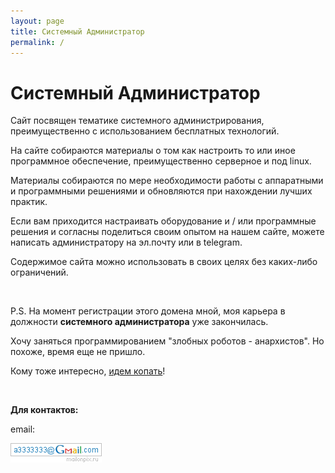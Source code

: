 ```yaml
---
layout: page
title: Системный Администратор
permalink: /
---
```


# Системный Администратор

Сайт посвящен тематике системного администрирования, преимущественно с использованием бесплатных технологий.

На сайте собираются материалы о том как настроить то или иное программное обеспечение, преимущественно серверное и под linux.

Материалы собираются по мере необходимости работы с аппаратными и программными решениями и обновляются при нахождении лучших практик.

Если вам приходится настраивать оборудование и / или программные решения и согласны поделиться своим опытом на нашем сайте, можете написать администратору на эл.почту или в telegram.

Содержимое сайта можно использовать в своих целях без каких-либо ограничений.

<br/>

P.S. На момент регистрации этого домена мной, моя карьера в должности **системного администратора** уже закончилась.

Хочу заняться программированием "злобных роботов - анархистов". Но похоже, время еще не пришло.

Кому тоже интересно, <a href="//matematika.org">идем копать</a>!

<br/>

**Для контактов:**

email:

![Marley](/img/a3333333mail.gif 'Marley')
